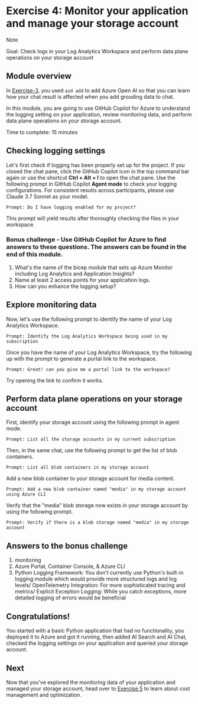 # Exercise 4: Monitor your application and manage your storage account

> [!Note]
> Goal: Check logs in your Log Analytics Workspace and perform data plane operations on your storage account

## Module overview

In [Exercise-3](/Lab-Instructions/3.exercise-ai-chat.md), you used `azd add` to add Azure Open AI so that you can learn how your chat result is affected when you add grouding data to chat.

In this module, you are going to use GitHub Copilot for Azure to understand the logging setting on your application, review monitoring data, and perform data plane operations on your storage account. 

Time to complete: 15 minutes

## Checking logging settings 

Let's first check if logging has been properly set up for the project. If you closed the chat pane, click the GitHub Copilot icon in the top command bar again or use the shortcut **Ctrl + Alt + I** to open the chat pane. Use the following prompt in GitHub Copilot **Agent mode** to check your logging configurations. For consistent results across participants, please use Claude 3.7 Sonnet as your model.   

`Prompt: Do I have logging enabled for my project?`

This prompt will yield results after thoroughly checking the files in your workspace. 

### Bonus challenge - Use GitHub Copilot for Azure to find answers to these questions. The answers can be found in the end of this module. 
1. What's the name of the bicep module that sets up Azure Monitor including Log Analytics and Application Insights?
2. Name at least 2 access points for your application logs.
3. How can you enhance the logging setup? 

## Explore monitoring data
Now, let's use the following prompt to identify the name of your Log Analytics Workspace.

`Prompt: Identify the Log Analytics Workspace being used in my subscription` 

Once you have the name of your Log Analytics Workspace, try the following up with the prompt to generate a portal link to the workspace. 

`Prompt: Great! can you give me a portal link to the workspace?`

Try opening the link to confirm it works.

## Perform data plane operations on your storage account 

First, identify your storage account using the following prompt in agent mode. 

`Prompt: List all the storage accounts in my current subscription`

Then, in the same chat, use the following prompt to get the list of blob containers. 

`Prompt: List all blob containers in my storage account` 

Add a new blob container to your storage account for media content. 

`Prompt: Add a new blob container named "media" in my storage account using Azure CLI`

Verify that the "media" blob storage now exists in your storage account by using the following prompt. 

`Prompt: Verify if there is a blob storage named "media" in my storage account`

## Answers to the bonus challenge
1. monitoring
2. Azure Portal, Container Console, & Azure CLI
3. Python Logging Framework: You don't currently use Python's built-in logging module which would provide more structured logs and log levels/ OpenTelemetry Integration: For more sophisticated tracing and metrics/ Explicit Exception Logging: While you catch exceptions, more detailed logging of errors would be beneficial

## Congratulations!
You started with a basic Python application that had no functionality, you deployed it to Azure and got it running, then added AI Search and AI Chat, checked the logging settings on your application and queried your storage account.

## Next
Now that you've explored the monitoring data of your application and managed your storage account, head over to [Exercise 5](/Lab-Instructions/5.exercise-cost-management.md) to learn about cost management and optimization.
